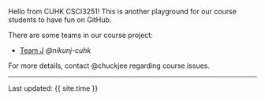 Hello from CUHK CSCI3251! This is another playground for our course students to have fun on GitHub.

There are some teams in our course project:

* [Team J](https://csci3251-2020.github.io/project-team-j/ 'Team-J') _@nikunj-cuhk_

For more details, contact @chuckjee regarding course issues.

---
Last updated: {{ site.time }}
